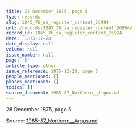 ```yaml
---
title: 28 December 1875, page 5
type: records
slug: 1845_76_sa_register_content_26994
url: /records/1845_76_sa_register_content_26994/
record_id: 1845_76_sa_register_content_26994
date: '1875-12-28'
date_display: null
volume: null
issue_number: null
page: '5'
article_type: other
issue_reference: 1875-12-28, page 5
people_mentioned: []
places_mentioned: []
topics: []
source_document: 1985-87_Northern__Argus.md
---
```


28 December 1875, page 5

Source: [1985-87_Northern__Argus.md](/downloads/markdown/1985-87_Northern__Argus.md)
